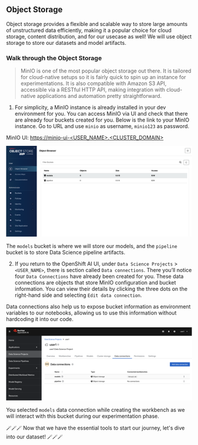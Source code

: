 ## Object Storage

Object storage provides a flexible and scalable way to store large amounts of unstructured data efficiently, making it a popular choice for cloud storage, content distribution, and for our usecase as well! We will use object storage to store our datasets and model artifacts.

### Walk through the Object Storage

> MinIO is one of the most popular object storage out there. It is tailored for cloud-native setups so it is fairly quick to spin up an instance for experimentations. It is also compatible with Amazon S3 API, accessible via a RESTful HTTP API, making integration with cloud-native applications and automation pretty straightforward.

1. For simplicity, a MinIO instance is already installed in your dev environment for you. You can access MinIO via UI and check that there are already four buckets created for you. Below is the link to your MinIO instance. Go to URL and use `minio` as username, `minio123` as password.


MinIO UI: [https://minio-ui-<USER_NAME>.<CLUSTER_DOMAIN>](https://minio-ui-<USER_NAME>.<CLUSTER_DOMAIN>)


![minio-ui.png](./images/minio-ui.png)

The `models` bucket is where we will store our models, and the `pipeline` bucket is to store Data Science pipeline artifacts.

2. If you return to the OpenShift AI UI, under `Data Science Projects` > `<USER_NAME>`, there is section called `Data connections`. There you’ll notice four `Data Connections` have already been created for you. These data connections are objects that store MinIO configuration and bucket information. You can view their details by clicking the three dots on the right-hand side and selecting `Edit data connection`.

Data connections also help us to expose bucket information as environment variables to our notebooks, allowing us to use this information without hardcoding it into our code.

![data-connections.png](./images/data-connections.png)

You selected `models` data connection while creating the workbench as we will interact with this bucket during our experimentation phase.


 🪄🪄🪄 Now that we have the essential tools to start our journey, let's dive into our dataset! 🪄🪄🪄